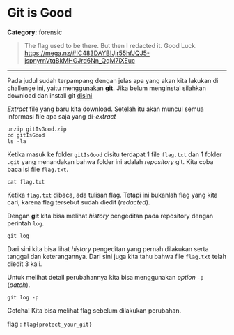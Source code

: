 # Git is Good
**Category:** forensic

> The flag used to be there. But then I redacted it. Good Luck. https://mega.nz/#!C483DAYB!Jjr55hfJQJ5-jspnyrnVtqBkMHGJrd6Nn_QqM7iXEuc
---

Pada judul sudah terpampang dengan jelas apa yang akan kita lakukan di challenge ini, yaitu menggunakan **git**. Jika belum menginstal silahkan download dan install git [disini](https://git-scm.com/downloads)

_Extract_ file yang baru kita download. Setelah itu akan muncul semua informasi file apa saja yang di-_extract_
```
unzip gitIsGood.zip
cd gitIsGood
ls -la
```

Ketika masuk ke folder `gitIsGood` disitu terdapat 1 file `flag.txt` dan 1 folder `.git` yang menandakan bahwa folder ini adalah _repository_ git. Kita coba baca isi file `flag.txt`.
```
cat flag.txt
```

Ketika `flag.txt` dibaca, ada tulisan flag. Tetapi ini bukanlah flag yang kita cari, karena flag tersebut sudah diedit (_redacted_).

Dengan **git** kita bisa melihat _history_ pengeditan pada repository dengan perintah `log`.
```
git log
```

Dari sini kita bisa lihat _history_ pengeditan yang pernah dilakukan serta tanggal dan keterangannya. Dari sini juga kita tahu bahwa file `flag.txt` telah diedit 3 kali.

Untuk melihat detail perubahannya kita bisa menggunakan _option_ `-p` (_patch_).
```
git log -p
```

Gotcha! Kita bisa melihat flag sebelum dilakukan perubahan.

flag : `flag{protect_your_git}`
